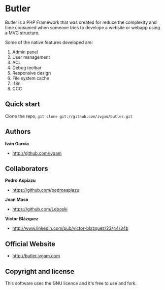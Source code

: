 Butler
=================

Butler is a PHP Framework that was created for reduce the complexity and time
consumed when someone tries to develope a website or webapp using a MVC 
structure. 

Some of the native features developed are:

1. Admin panel
2. User management
3. ACL
5. Debug toolbar
6. Responsive design
7. File system cache
8. i18n
10. CCC

Quick start
-----------

Clone the repo, `git clone git://github.com/ivgam/butler.git`

Authors
-------

**Iván García**
+ http://github.com/ivgam

Collaborators
-------------

**Pedro Aspiazu**
+ https://github.com/pedroaspiazu

**Joan Masó**
+ https://github.com/Leboski

**Víctor Blázquez**
+ http://www.linkedin.com/pub/victor-blazquez/23/44/34b

Official Website
----------------

+ http://butler.ivgam.com

Copyright and license
---------------------
This software uses the GNU licence and it's free to use and fork.
